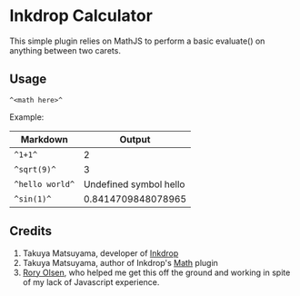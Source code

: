 # Inkdrop Calculator

This simple plugin relies on MathJS to perform a basic evaluate() on anything between two carets.

## Usage

`^<math here>^`

Example:

| Markdown        | Output                 |
| --------------- | ---------------------- |
| `^1+1^`         | 2                      |
| `^sqrt(9)^`     | 3                      |
| `^hello world^` | Undefined symbol hello |
| `^sin(1)^`      | 0.8414709848078965     |

## Credits

1. Takuya Matsuyama, developer of [Inkdrop](https://inkdrop.app)
2. Takuya Matsuyama, author of Inkdrop's [Math](https://github.com/inkdropapp/inkdrop-math) plugin
3. [Rory Olsen](https://github.com/rolsen), who helped me get this off the ground and working in spite of my lack of Javascript experience.
